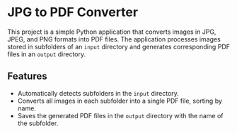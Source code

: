 # JPG to PDF Converter

This project is a simple Python application that converts images in JPG, JPEG, and PNG formats into PDF files. The application processes images stored in subfolders of an `input` directory and generates corresponding PDF files in an `output` directory.

## Features

- Automatically detects subfolders in the `input` directory.
- Converts all images in each subfolder into a single PDF file, sorting by name.
- Saves the generated PDF files in the `output` directory with the name of the subfolder.
